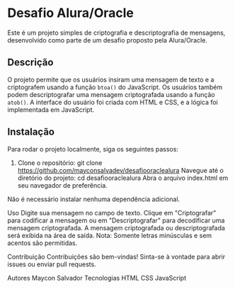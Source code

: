 # Desafio Alura/Oracle

Este é um projeto simples de criptografia e descriptografia de mensagens, desenvolvido como parte de um desafio proposto pela Alura/Oracle.

## Descrição

O projeto permite que os usuários insiram uma mensagem de texto e a criptografem usando a função `btoa()` do JavaScript. Os usuários também podem descriptografar uma mensagem criptografada usando a função `atob()`. A interface do usuário foi criada com HTML e CSS, e a lógica foi implementada em JavaScript.

## Instalação

Para rodar o projeto localmente, siga os seguintes passos:

1. Clone o repositório:
   git clone https://github.com/mayconsalvadev/desafiooraclealura
Navegue até o diretório do projeto:
cd desafiooraclealura
Abra o arquivo index.html em seu navegador de preferência.

Não é necessário instalar nenhuma dependência adicional.

Uso
Digite sua mensagem no campo de texto.
Clique em "Criptografar" para codificar a mensagem ou em "Descriptografar" para decodificar uma mensagem criptografada.
A mensagem criptografada ou descriptografada será exibida na área de saída.
Nota: Somente letras minúsculas e sem acentos são permitidas.

Contribuição
Contribuições são bem-vindas! Sinta-se à vontade para abrir issues ou enviar pull requests.


Autores
Maycon Salvador
Tecnologias
HTML
CSS
JavaScript
